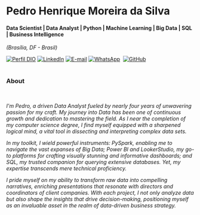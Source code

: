 <h1>
 <span>Pedro Henrique Moreira da Silva</span>
</h1>

#### Data Scientist | Data Analyst | Python | Machine Learning | Big Data | SQL | Business Intelligence
<i>(Brasília, DF - Brasil)</i>

[![Perfil DIO](https://img.shields.io/badge/-Meu%20Perfil%20na%20DIO-0077B5?style=for-the-badge&logo=gitbook&logoColor=white)](https://www.dio.me/users/pedrohmor)
[![LinkedIn](https://img.shields.io/badge/linkedin-%230077B5.svg?style=for-the-badge&logo=linkedin&logoColor=white)](https://www.linkedin.com/in/pedrohmorsilva)
[![E-mail](https://img.shields.io/badge/-Email-0077B5?style=for-the-badge&logo=microsoft-outlook&logoColor=white)](mailto:pedrohmor@gmail.com)
[![WhatsApp](https://img.shields.io/badge/WhatsApp-0077B5?style=for-the-badge&logo=whatsapp&logoColor=white)](https://wa.me/55+61+982080538)  
[![GitHub](https://img.shields.io/badge/GitHub-0077B5?style=for-the-badge&logo=github&logoColor=white)](https://github.com/Pedro-hub13)
<br />
<br />

### About 
<i>
<br/>

I'm Pedro, a driven Data Analyst fueled by nearly four years of unwavering passion for my craft. My journey into Data has been one of continuous growth and dedication to mastering the field. As I near the completion of my computer science degree, I find myself equipped with a sharpened logical mind, a vital tool in dissecting and interpreting complex data sets.

In my toolkit, I wield powerful instruments: PySpark, enabling me to navigate the vast expanses of Big Data; Power BI and LookerStudio, my go-to platforms for crafting visually stunning and informative dashboards; and SQL, my trusted companion for querying extensive databases. Yet, my expertise transcends mere technical proficiency.

I pride myself on my ability to transform raw data into compelling narratives, enriching presentations that resonate with directors and coordinators of client companies. With each project, I not only analyze data but also shape the insights that drive decision-making, positioning myself as an invaluable asset in the realm of data-driven business strategy.
<br/>
<br/>
</i>

<br/>
